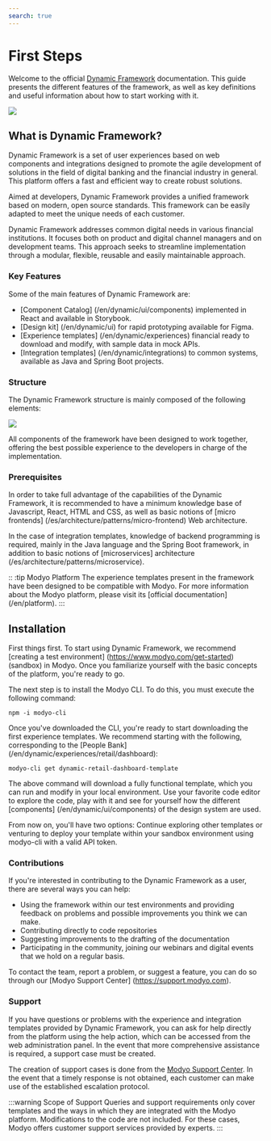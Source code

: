```yaml
---
search: true
---
```


# First Steps

Welcome to the official [Dynamic Framework](https://dynamicframework.dev) documentation. This guide presents the different features of the framework, as well as key definitions and useful information about how to start working with it.

<img src="/assets/img/dynamic/dynamic-logo.png"/>

## What is Dynamic Framework?

Dynamic Framework is a set of user experiences based on web components and integrations designed to promote the agile development of solutions in the field of digital banking and the financial industry in general. This platform offers a fast and efficient way to create robust solutions.

Aimed at developers, Dynamic Framework provides a unified framework based on modern, open source standards. This framework can be easily adapted to meet the unique needs of each customer.

Dynamic Framework addresses common digital needs in various financial institutions. It focuses both on product and digital channel managers and on development teams. This approach seeks to streamline implementation through a modular, flexible, reusable and easily maintainable approach.

###  Key Features
Some of the main features of Dynamic Framework are:
- [Component Catalog] (/en/dynamic/ui/components) implemented in React and available in Storybook.
- [Design kit] (/en/dynamic/ui) for rapid prototyping available for Figma.
- [Experience templates] (/en/dynamic/experiences) financial ready to download and modify, with sample data in mock APIs.
- [Integration templates] (/en/dynamic/integrations) to common systems, available as Java and Spring Boot projects.


### Structure
The Dynamic Framework structure is mainly composed of the following elements:

 <img src="/assets/img/dynamic/dynamic_components.png" style="max-width: 700px;"/> 

All components of the framework have been designed to work together, offering the best possible experience to the developers in charge of the implementation.



### Prerequisites
In order to take full advantage of the capabilities of the Dynamic Framework, it is recommended to have a minimum knowledge base of Javascript, React, HTML and CSS, as well as basic notions of [micro frontends] (/es/architecture/patterns/micro-frontend) Web architecture.

In the case of integration templates, knowledge of backend programming is required, mainly in the Java language and the Spring Boot framework, in addition to basic notions of [microservices] architecture (/es/architecture/patterns/microservice).

:: :tip Modyo Platform
The experience templates present in the framework have been designed to be compatible with Modyo. For more information about the Modyo platform, please visit its [official documentation] (/en/platform).
:::


## Installation
First things first. To start using Dynamic Framework, we recommend [creating a test environment] (https://www.modyo.com/get-started) (sandbox) in Modyo. Once you familiarize yourself with the basic concepts of the platform, you're ready to go.

The next step is to install the Modyo CLI. To do this, you must execute the following command:

```shell
npm -i modyo-cli
```

Once you've downloaded the CLI, you're ready to start downloading the first experience templates. We recommend starting with the following, corresponding to the [People Bank] (/en/dynamic/experiences/retail/dashboard):

```shell
modyo-cli get dynamic-retail-dashboard-template
```

The above command will download a fully functional template, which you can run and modify in your local environment. Use your favorite code editor to explore the code, play with it and see for yourself how the different [components] (/en/dynamic/ui/components) of the design system are used.

From now on, you'll have two options: Continue exploring other templates or venturing to deploy your template within your sandbox environment using modyo-cli with a valid API token.


### Contributions

If you're interested in contributing to the Dynamic Framework as a user, there are several ways you can help:
- Using the framework within our test environments and providing feedback on problems and possible improvements you think we can make.
- Contributing directly to code repositories
- Suggesting improvements to the drafting of the documentation
- Participating in the community, joining our webinars and digital events that we hold on a regular basis.

To contact the team, report a problem, or suggest a feature, you can do so through our [Modyo Support Center] (https://support.modyo.com).


### Support

If you have questions or problems with the experience and integration templates provided by Dynamic Framework, you can ask for help directly from the platform using the help action, which can be accessed from the web administration panel. In the event that more comprehensive assistance is required, a support case must be created.

The creation of support cases is done from the [Modyo Support Center](https://support.modyo.com). In the event that a timely response is not obtained, each customer can make use of the established escalation protocol.

:::warning Scope of Support
Queries and support requirements only cover templates and the ways in which they are integrated with the Modyo platform. Modifications to the code are not included. For these cases, Modyo offers customer support services provided by experts.
:::
